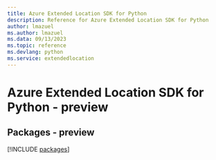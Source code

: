 ```yaml
---
title: Azure Extended Location SDK for Python
description: Reference for Azure Extended Location SDK for Python
author: lmazuel
ms.author: lmazuel
ms.data: 09/13/2023
ms.topic: reference
ms.devlang: python
ms.service: extendedlocation
---
```

# Azure Extended Location SDK for Python - preview
## Packages - preview
[!INCLUDE [packages](extended-location-index.md)]